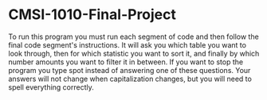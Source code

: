 # CMSI-1010-Final-Project
To run this program you must run each segment of code and then follow the final code segment's instructions. It will ask you which table you want to look through, then for which statistic you want to sort it, and finally by which number amounts you want to filter it in between. If you want to stop the program you type spot instead of answering one of these questions. Your answers will not change when capitalization changes, but you will need to spell everything correctly.
